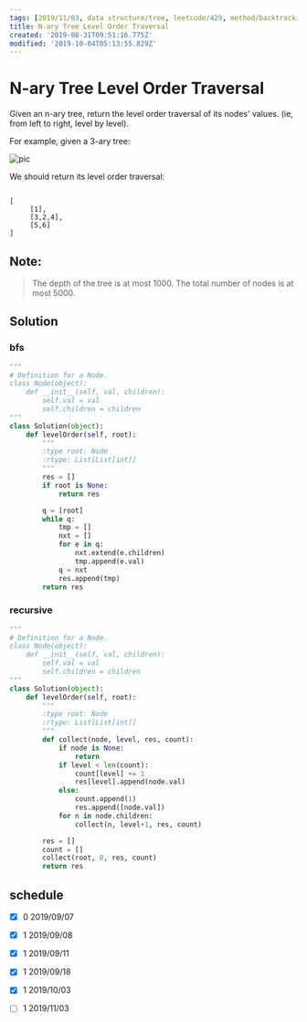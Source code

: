 ```yaml
---
tags: [2019/11/03, data structure/tree, leetcode/429, method/backtracking, method/traversal/bfs]
title: N-ary Tree Level Order Traversal
created: '2019-08-31T09:51:16.775Z'
modified: '2019-10-04T05:13:55.829Z'
---
```


# N-ary Tree Level Order Traversal

Given an n-ary tree, return the level order traversal of its nodes' values. (ie, from left to right, level by level).

For example, given a 3-ary tree:

![pic](https://assets.leetcode.com/uploads/2018/10/12/narytreeexample.png)

We should return its level order traversal:

```

[
     [1],
     [3,2,4],
     [5,6]
]
```


## Note:

> The depth of the tree is at most 1000.
> The total number of nodes is at most 5000.

## Solution

### bfs

```python
"""
# Definition for a Node.
class Node(object):
    def __init__(self, val, children):
        self.val = val
        self.children = children
"""
class Solution(object):
    def levelOrder(self, root):
        """
        :type root: Node
        :rtype: List[List[int]]
        """
        res = []
        if root is None:
            return res

        q = [root]
        while q:
            tmp = []
            nxt = []
            for e in q:
                nxt.extend(e.children)
                tmp.append(e.val)
            q = nxt
            res.append(tmp)
        return res

```

### recursive

```python
"""
# Definition for a Node.
class Node(object):
    def __init__(self, val, children):
        self.val = val
        self.children = children
"""
class Solution(object):
    def levelOrder(self, root):
        """
        :type root: Node
        :rtype: List[List[int]]
        """
        def collect(node, level, res, count):
            if node is None:
                return
            if level < len(count):
                count[level] += 1
                res[level].append(node.val)
            else:
                count.append(1)
                res.append([node.val])
            for n in node.children:
                collect(n, level+1, res, count)

        res = []
        count = []
        collect(root, 0, res, count)
        return res

```

## schedule

* [x] 0 2019/09/07
* [x] 1 2019/09/08
* [x] 1 2019/09/11
* [x] 1 2019/09/18
* [x] 1 2019/10/03
* [ ] 1 2019/11/03

